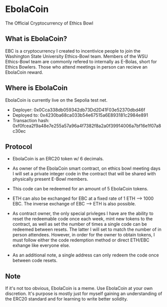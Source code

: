 # EbolaCoin
The Official Cryptocurrency of Ethics Bowl


## What is EbolaCoin?

EBC is a cryptocurrency I created to incentivice people to join the Washington State University Ethics-Bowl team. Members of the WSU Ethics-Bowl team are commonly refered to internally as E-Bolas, short for Ethics Bowlers. Those who attend meetings in person can recieve an EbolaCoin reward.

## Where is EbolaCoin

EbolaCoin is currently live on the Sepolia test net.

- Deployer: 0x0Cca338db059342db73Dd2D41F03e52370dbd46f
- Deployed to: 0x4230ba68ca033b54e67515a6E893181c2984e891
- Transaction hash: 0xf0fcea2f9a48e7e255a57a96a4f7382f8a2a0f39914006a7bf16e1f07a8c30ec

## Protocol

- EbolaCoin is an ERC20 token w/ 6 decimals. 

- As owner of the EbolaCoin smart contract, on ethics bowl meeting days I will set a private integer code in the contract that will be shared with physically present E-Bowl members.

- This code can be redeemed for an amount of 5 EbolaCoin tokens. 

- ETH can also be exchanged for EBC at a fixed rate of 1 ETH --> 1000 EBC. The inverse exchange of EBC --> ETH is also possible.

- As contract owner, the only special privleges I have are the ability to reset the redeemable code once each week, mint new tokens to the contract, as well as set the number of times a single code can be redeemed between resets. The latter I will set to match the number of in person attendees. However, in order for the owner to obtain tokens, I must follow either the code redemption method or direct ETH/EBC exhange like everyone else.

- As an additional note, a single address can only redeem the code once between code resets.


## Note
If it's not too obvious, EbolaCoin is a meme. Use EbolaCoin at your own discretion. It's purpose is mostly just for myself gaining an understanding of the ERC20 standard and for learning to write better solidity.